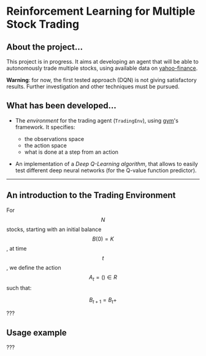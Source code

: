 # Reinforcement Learning for Multiple Stock Trading

## About the project...
This project is in progress. It aims at developing an agent
that will be able to autonomously trade multiple stocks,
using available data on [yahoo-finance](https://www.yahoo.com/author/yahoo-finance/).

__Warning__: for now, the first tested approach (DQN)
is not giving satisfactory results. Further
investigation and other techniques must be pursued.

## What has been developed...

* The _environment_ for the trading agent (`TradingEnv`), using [gym](https://gymnasium.farama.org/)'s framework. 
It specifies:
  - the observations space
  - the action space
  - what is done at a step from an action


* An implementation of a _Deep Q-Learning algorithm_, that allows to easily test different deep neural
networks (for the Q-value function predictor).

---
## An introduction to the Trading Environment

For $$N$$ stocks, starting with an initial balance $$B(0) = K$$, at time $$t$$, 
we define the action $$A_t = () \in R$$ such that:

$$B_{t + 1} = B_t +$$

???

## Usage example

???